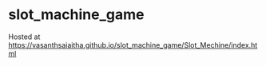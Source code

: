 # slot_machine_game

Hosted at 
<https://vasanthsaiaitha.github.io/slot_machine_game/Slot_Mechine/index.html>
